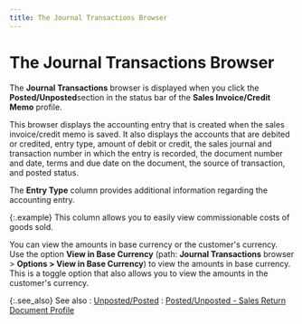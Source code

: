 ```yaml
---
title: The Journal Transactions Browser
---
```


# The Journal Transactions Browser


The **Journal Transactions** browser  is displayed when you click the **Posted/Unposted**section in the status bar of the **Sales 
 Invoice/Credit Memo** profile.


This browser displays the accounting entry that is created  when the sales invoice/credit memo is saved. It also displays the accounts  that are debited or credited, entry type, amount of debit or credit, the  sales journal and transaction number in which the entry is recorded, the  document number and date, terms and due date on the document, the source  of transaction, and posted status.


The **Entry Type**  column provides additional information regarding the accounting entry.


{:.example}
This column allows you to easily view commissionable  costs of goods sold.


You can view the amounts in base currency or the customer's currency.  Use the option **View in Base Currency** (path: **Journal Transactions** browser  > **Options &gt; View in Base Currency**)  to view the amounts in base currency. This is a toggle option that also  allows you to view the amounts in the customer's currency.


{:.see_also}
See also
: [Unposted/Posted]({{site.sp_baseurl}}/sales-docs/docs-profile/contents/status-bar-info/unposted_posted_sales.html)
: [Posted/Unposted  - Sales Return Document Profile]({{site.sp_baseurl}}/sales-ret-docs/sales-ret-doc/contents/status-bar-info/posted_unposted_status_bar_sales_return_doc_profile.html)
